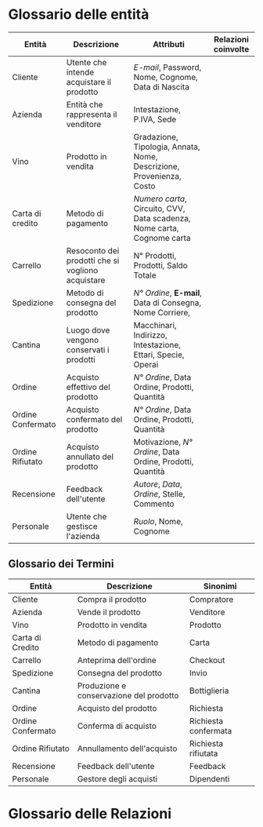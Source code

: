 # Glossario delle entità

| Entità            | Descrizione                                       | Attributi                                                               | Relazioni coinvolte |
| ----------------- | ------------------------------------------------- | ----------------------------------------------------------------------- | ------------------- |
| Cliente           | Utente che intende acquistare il prodotto         | *E-mail*, Password,  Nome, Cognome, Data di Nascita                     |                     |
| Azienda           | Entità che rappresenta il venditore               | Intestazione, P.IVA, Sede                                               |                     |
| Vino              | Prodotto in vendita                               | Gradazione, Tipologia, Annata, Nome, Descrizione, Provenienza, Costo    |                     |
| Carta di credito  | Metodo di pagamento                               | *Numero carta*, Circuito, CVV, Data scadenza, Nome carta, Cognome carta |                     |
| Carrello          | Resoconto dei prodotti che si vogliono acquistare | N° Prodotti, Prodotti, Saldo Totale                                     |                     |
| Spedizione        | Metodo di consegna del prodotto                   | *N° Ordine*, **E-mail**,  Data di Consegna, Nome Corriere,              |                     |
| Cantina           | Luogo dove vengono conservati i prodotti          | Macchinari, Indirizzo, Intestazione, Ettari, Specie, Operai             |                     |
| Ordine            | Acquisto effettivo del prodotto                   | *N° Ordine*, Data Ordine, Prodotti, Quantità                            |                     |
| Ordine Confermato | Acquisto confermato del prodotto                  | *N° Ordine*, Data Ordine, Prodotti, Quantità                            |                     |
| Ordine Rifiutato  | Acquisto annullato del prodotto                   | Motivazione, *N° Ordine*, Data Ordine, Prodotti, Quantità               |                     |
| Recensione        | Feedback dell'utente                              | *Autore*, *Data*, *Ordine*, Stelle, Commento                            |                     |
| Personale         | Utente che gestisce l'azienda                     | *Ruolo*, Nome, Cognome                                                  |                     |

## Glossario dei Termini

| Entità            | Descrizione                             | Sinonimi             |
| ----------------- | --------------------------------------- | -------------------- |
| Cliente           | Compra il prodotto                      | Compratore           |
| Azienda           | Vende il prodotto                       | Venditore            |
| Vino              | Prodotto in vendita                     | Prodotto             |
| Carta di Credito  | Metodo di pagamento                     | Carta                |
| Carrello          | Anteprima dell'ordine                   | Checkout             |
| Spedizione        | Consegna del prodotto                   | Invio                |
| Cantina           | Produzione e conservazione del prodotto | Bottiglieria         |
| Ordine            | Acquisto del prodotto                   | Richiesta            |
| Ordine Confermato | Conferma di acquisto                    | Richiesta confermata |
| Ordine Rifiutato  | Annullamento dell'acquisto              | Richiesta rifiutata  |
| Recensione        | Feedback dell'utente                    | Feedback             |
| Personale         | Gestore degli acquisti                  | Dipendenti           |


# Glossario delle Relazioni 
